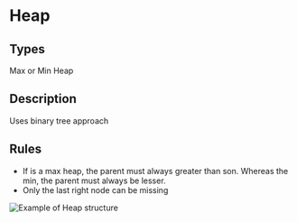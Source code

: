 # Heap
## Types
Max or Min Heap

## Description
Uses binary tree approach

## Rules
* If is a max heap, the parent must always greater than son. Whereas the min, the parent must always be lesser.
* Only the last right node can be missing


![Example of Heap structure](https://upload.wikimedia.org/wikipedia/commons/3/38/Max-Heap.svg)
